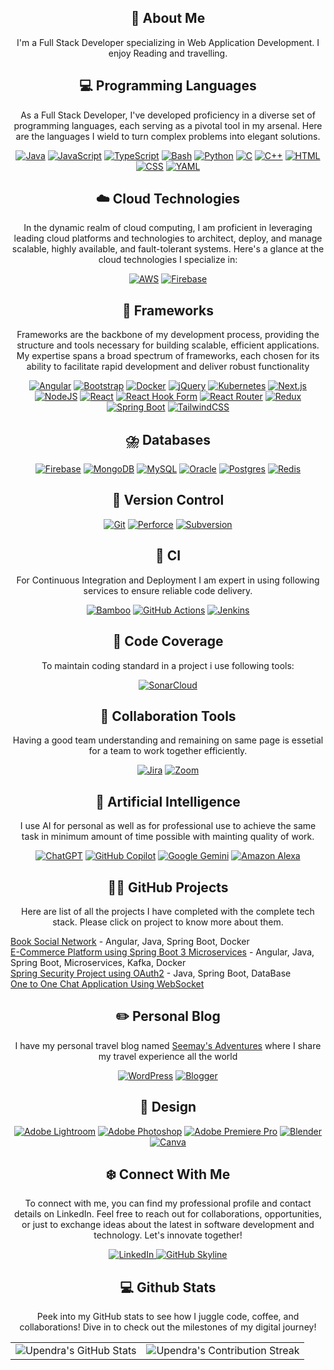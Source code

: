 
<div align="center">
    <h2 class="section-heading">🚀 About Me</h2>
    <p>I'm a Full Stack Developer specializing in Web Application Development. I enjoy Reading and travelling.</p>
</div>

<div align="center">
    <h2 class="section-heading">💻 Programming Languages</h2>
    <P>As a Full Stack Developer, I've developed proficiency in a diverse set of programming languages, each serving as a pivotal tool in my arsenal. Here are the languages I wield to turn complex problems into elegant solutions.</P>

[![Java](https://img.shields.io/badge/Java-%23ED8B00.svg?logo=openjdk&logoColor=white)](#)
[![JavaScript](https://img.shields.io/badge/JavaScript-F7DF1E?logo=javascript&logoColor=000)](#)
[![TypeScript](https://img.shields.io/badge/TypeScript-3178C6?logo=typescript&logoColor=fff)](#)
[![Bash](https://img.shields.io/badge/Bash-4EAA25?logo=gnubash&logoColor=fff)](#)
[![Python](https://img.shields.io/badge/Python-3776AB?logo=python&logoColor=fff)](#)
[![C](https://img.shields.io/badge/C-00599C?logo=c&logoColor=white)](#)
[![C++](https://img.shields.io/badge/C++-%2300599C.svg?logo=c%2B%2B&logoColor=white)](#)
[![HTML](https://img.shields.io/badge/HTML-%23E34F26.svg?logo=html5&logoColor=white)](#)
[![CSS](https://img.shields.io/badge/CSS-1572B6?logo=css3&logoColor=fff)](#)
[![YAML](https://img.shields.io/badge/YAML-CB171E?logo=yaml&logoColor=fff)](#)
</div>

<div align="center">
    <h2 class="section-heading">☁️ Cloud Technologies</h2>
    <p>In the dynamic realm of cloud computing, I am proficient in leveraging leading cloud platforms and technologies to architect, deploy, and manage scalable, highly available, and fault-tolerant systems. Here's a glance at the cloud technologies I specialize in:</p>

[![AWS](https://img.shields.io/badge/AWS-%23FF9900.svg?logo=amazon-web-services&logoColor=white)](#)
[![Firebase](https://img.shields.io/badge/Firebase-039BE5?logo=Firebase&logoColor=white)](#)
</div>

<div align="center">
    <h2 class="section-heading">🔧 Frameworks</h2>
    <p>Frameworks are the backbone of my development process, providing the structure and tools necessary for building scalable, efficient applications. My expertise spans a broad spectrum of frameworks, each chosen for its ability to facilitate rapid development and deliver robust functionality</p>

[![Angular](https://img.shields.io/badge/Angular-%23DD0031.svg?logo=angular&logoColor=white)](#)
[![Bootstrap](https://img.shields.io/badge/Bootstrap-7952B3?logo=bootstrap&logoColor=fff)](#)
[![Docker](https://img.shields.io/badge/Docker-2496ED?logo=docker&logoColor=fff)](#)
[![jQuery](https://img.shields.io/badge/jQuery-0769AD?logo=jquery&logoColor=fff)](#)
[![Kubernetes](https://img.shields.io/badge/Kubernetes-326CE5?logo=kubernetes&logoColor=fff)](#)
[![Next.js](https://img.shields.io/badge/Next.js-black?logo=next.js&logoColor=white)](#)
[![NodeJS](https://img.shields.io/badge/Node.js-6DA55F?logo=node.js&logoColor=white)](#)
[![React](https://img.shields.io/badge/React-%2320232a.svg?logo=react&logoColor=%2361DAFB)](#)
[![React Hook Form](https://img.shields.io/badge/React%20Hook%20Form-EC5990?logo=reacthookform&logoColor=fff)](#)
[![React Router](https://img.shields.io/badge/React_Router-CA4245?logo=react-router&logoColor=white)](#)
[![Redux](https://img.shields.io/badge/Redux-764ABC?logo=redux&logoColor=fff)](#)
[![Spring Boot](https://img.shields.io/badge/Spring%20Boot-6DB33F?logo=springboot&logoColor=fff)](#)
[![TailwindCSS](https://img.shields.io/badge/Tailwind%20CSS-%2338B2AC.svg?logo=tailwind-css&logoColor=white)](#)
</div>

<div align="center">
    <h2 class="section-heading">⛈️ Databases</h2>

[![Firebase](https://img.shields.io/badge/Firebase-039BE5?logo=Firebase&logoColor=white)](#)
[![MongoDB](https://img.shields.io/badge/MongoDB-%234ea94b.svg?logo=mongodb&logoColor=white)](#)
[![MySQL](https://img.shields.io/badge/MySQL-4479A1?logo=mysql&logoColor=fff)](#)
[![Oracle](https://img.shields.io/badge/Oracle-F80000?logo=oracle&logoColor=fff)](#)
[![Postgres](https://img.shields.io/badge/Postgres-%23316192.svg?logo=postgresql&logoColor=white)](#)
[![Redis](https://img.shields.io/badge/Redis-%23DD0031.svg?logo=redis&logoColor=white)](#)
</div>

<div align="center">
    <h2 class="section-heading">🔖 Version Control</h2>

[![Git](https://img.shields.io/badge/Git-F05032?logo=git&logoColor=fff)](#)
[![Perforce](https://img.shields.io/badge/Perforce-404040?logo=perforce&logoColor=fff)](#)
[![Subversion](https://img.shields.io/badge/Subversion-809CC9?logo=subversion&logoColor=fff)](#)
</div>

<div align="center">
    <h2 class="section-heading">🔎 CI</h2>
    <p>For Continuous Integration and Deployment I am expert in using following services to ensure reliable code delivery.</p>

[![Bamboo](https://img.shields.io/badge/Bamboo-0052CC?logo=bamboo&logoColor=fff)](#)
[![GitHub Actions](https://img.shields.io/badge/GitHub_Actions-2088FF?logo=github-actions&logoColor=white)](#)
[![Jenkins](https://img.shields.io/badge/Jenkins-D24939?logo=jenkins&logoColor=white)](#)
</div>

<div align="center">
    <h2 class="section-heading">🌋 Code Coverage</h2>
    <p>To maintain coding standard in a project i use following tools:</p>

[![SonarCloud](https://img.shields.io/badge/SonarCloud-F3702A?logo=sonarcloud&logoColor=fff)](#)
</div>

<div align="center">
    <h2 class="section-heading">🤝 Collaboration Tools</h2>
    <p>Having a good team understanding and remaining on same page is essetial for a team to work together efficiently.</p>

[![Jira](https://img.shields.io/badge/Jira-0052CC?logo=jira&logoColor=fff)](#)
[![Zoom](https://img.shields.io/badge/Zoom-2D8CFF?logo=zoom&logoColor=white)](#)
</div>

<div align="center">
    <h2 class="section-heading">🤖 Artificial Intelligence</h2>
    <p>I use AI for personal as well as for professional use to achieve the same task in minimum amount of time possible with mainting quality of work.</p>

[![ChatGPT](https://img.shields.io/badge/ChatGPT-74aa9c?logo=openai&logoColor=white)](#)
[![GitHub Copilot](https://img.shields.io/badge/GitHub%20Copilot-000?logo=githubcopilot&logoColor=fff)](#)
[![Google Gemini](https://img.shields.io/badge/Google%20Gemini-886FBF?logo=googlegemini&logoColor=fff)](#)
[![Amazon Alexa](https://img.shields.io/badge/Amazon%20Alexa-00CAFF?logo=amazonalexa&logoColor=fff)](#)
</div>

<div align="center">
    <h2 class="section-heading">🧑‍💻 GitHub Projects</h2>
    <p>Here are list of all the projects I have completed with the complete tech stack. Please click on project to know more about them.</p>
    <div align="left">

[Book Social Network](https://github.com/joshiupendra/book-social-network) - Angular, Java, Spring Boot, Docker<br>
[E-Commerce Platform using Spring Boot 3 Microservices](https://github.com/joshiupendra/spring-boot-3-microservices) - Angular, Java, Spring Boot, Microservices, Kafka, Docker<br>
[Spring Security Project using OAuth2](https://github.com/joshiupendra/Spring-Security-project) - Java, Spring Boot, DataBase<br>
[One to One Chat Application Using WebSocket](https://github.com/joshiupendra/Chat-Application-using-WebSocket)<br>
    </div>
</div>

<div align="center">
    <h2 class="section-heading">✏️ Personal Blog</h2>
    <p>I have my personal travel blog named <a href="https://seemaysadventures.com/"> Seemay's Adventures</a> where I share my travel experience all the world</p>

[![WordPress](https://img.shields.io/badge/WordPress-%2321759B.svg?logo=wordpress&logoColor=white)](#)
[![Blogger](https://img.shields.io/badge/Blogger-%23FF5722.svg?logo=blogger&logoColor=white)](#)
</div>

<div align="center">
    <h2 class="section-heading">🎨 Design</h2>

[![Adobe Lightroom](https://img.shields.io/badge/Adobe%20Lightroom-31A8FF?logo=Adobe%20Lightroom&logoColor=white)](#)
[![Adobe Photoshop](https://img.shields.io/badge/Adobe%20Photoshop-31A8FF?logo=Adobe%20Photoshop&logoColor=black)](#)
[![Adobe Premiere Pro](https://img.shields.io/badge/Adobe%20Premiere%20Pro-9999FF?logo=Adobe%20Premiere%20Pro&logoColor=white)](#)
[![Blender](https://img.shields.io/badge/Blender-%23F5792A.svg?logo=blender&logoColor=white)](#)
[![Canva](https://img.shields.io/badge/Canva-%2300C4CC.svg?&logo=Canva&logoColor=white)](#)
</div>

<div align="center">
    <h2 class="section-heading">❄️ Connect With Me</h2>
    <p> To connect with me, you can find my professional profile and contact details on LinkedIn. Feel free to reach out for collaborations, opportunities, or just to exchange ideas about the latest in software development and technology. Let's innovate together! </p>
    <a href="https://www.linkedin.com/in/upendra-joshi-79125779/">
        <img src="https://img.shields.io/badge/LinkedIn-0077B5?style=for-the-badge&logo=linkedin&logoColor=white" alt="LinkedIn"/>
    </a>
    <a href="https://github.com/joshiupendra/joshiupendra" target="_blank">
        <img src="https://img.shields.io/badge/View%20on%20GitHub-%230077B5.svg?&style=for-the-badge&logo=github&logoColor=white" alt="GitHub Skyline"/>
    </a>
</div>

<div align="center">
<h2 align="center" class="section-heading"> 💻 Github Stats</h2>
<p>Peek into my GitHub stats to see how I juggle code, coffee, and collaborations! Dive in to check out the milestones of my digital journey!</p>
 <table align="center" width="100%" height="100%" >
    <tr>
       <td><img style="border: none;" src="https://github-profile-summary-cards.vercel.app/api/cards/profile-details?username=joshiupendra&theme=github_dark" alt="Upendra's GitHub Stats"/></td>   
       <td><img style="border: none;" src="https://github-readme-streak-stats.herokuapp.com/?user=joshiupendra&theme=merko" alt="Upendra's Contribution Streak"/></td>
    </tr>
 </table>
<table align="center" width="100%" height="100%" >
    <tr>
        <td><img style="border: none;" src="https://github-profile-summary-cards.vercel.app/api/cards/stats?username=joshiupendra&theme=github_dark" alt="Upendra's GitHub Stats"/></td>
        <td><img style="border: none;" src="https://github-profile-summary-cards.vercel.app/api/cards/productive-time?username=joshiupendra&theme=github_dark&utcOffset=10" alt="Upendra's GitHub Stats"/>
        <td><img style="border: none;" src="https://github-profile-summary-cards.vercel.app/api/cards/repos-per-language?username=joshiupendra&theme=github_dark" alt="Upendra's GitHub Stats"/></td>
        <td><img style="border: none;" src="https://github-profile-summary-cards.vercel.app/api/cards/most-commit-language?username=joshiupendra&theme=github_dark" alt="Upendra's GitHub Stats"/></td>
    </tr>
 </table>
</div>
<!---
joshiupendra/joshiupendra is a ✨ special ✨ repository because its `README.md` (this file) appears on your GitHub profile.
You can click the Preview link to take a look at your changes.
--->
